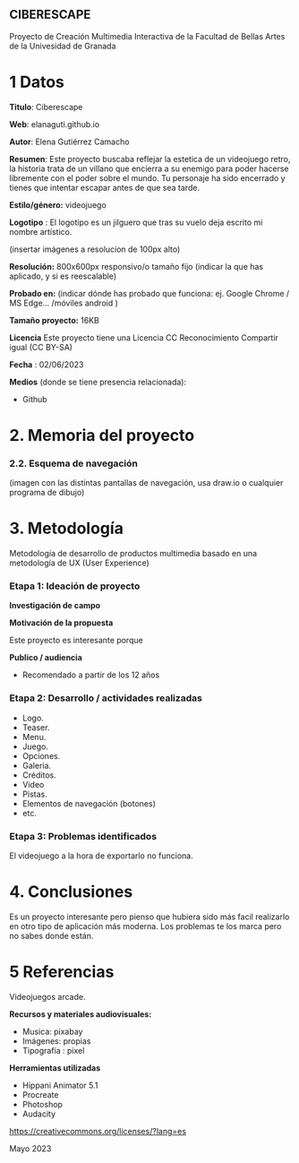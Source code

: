 ## CIBERESCAPE

Proyecto de Creación Multimedia Interactiva de la  Facultad de Bellas Artes de la Univesidad de Granada



# 1 Datos 



**Titulo**: Ciberescape

**Web**: elanaguti.github.io

**Autor**: Elena Gutiérrez Camacho

**Resumen**: Este proyecto buscaba reflejar la estetica de un videojuego retro, la historia trata de un villano que encierra a su enemigo para poder hacerse libremente con el poder sobre el mundo. Tu personaje ha sido encerrado y tienes que intentar escapar antes de que sea tarde.

**Estilo/género:**  videojuego

**Logotipo** : El logotipo es un jilguero que tras su vuelo deja escrito mi nombre artístico.

(insertar imágenes a resolucion de 100px alto)

**Resolución:** 800x600px responsivo/o tamaño fijo (indicar la que has aplicado, y si es reescalable)

**Probado en:**   (indicar dónde has probado que funciona: ej. Google Chrome / MS Edge... /móviles android )

**Tamaño proyecto:** 16KB 

**Licencia** Este proyecto tiene una Licencia CC Reconocimiento Compartir igual (CC BY-SA)

**Fecha** : 02/06/2023

**Medios** (donde se tiene presencia relacionada):

- Github

# 2. Memoria del proyecto 

### 2.2. Esquema de navegación 



(imagen con las distintas pantallas de navegación, usa draw.io o cualquier programa de dibujo)







# 3. Metodología

Metodología de desarrollo de productos multimedia basado en una metodología de UX (User Experience)



### Etapa 1: Ideación de proyecto

**Investigación de campo** 

**Motivación de la propuesta** 

Este  proyecto es interesante porque 

**Publico / audiencia**

- Recomendado a partir de los 12 años

### Etapa 2: Desarrollo / actividades realizadas

- Logo.
- Teaser.
- Menu.
- Juego.
- Opciones.
- Galeria.
- Créditos. 
- Video 
- Pistas.
- Elementos de navegación (botones)
- etc.



### Etapa 3: Problemas identificados

El videojuego a la hora de exportarlo no funciona. 


# 4. Conclusiones 

Es un proyecto interesante pero pienso que hubiera sido más facil realizarlo en otro tipo de aplicación más moderna. Los problemas te los marca pero no sabes donde están.


# 5 Referencias 

Videojuegos arcade.

**Recursos y materiales audiovisuales:**

* Musica: pixabay 
* Imágenes: propias
* Tipografía : pixel

**Herramientas utilizadas**

- Hippani Animator 5.1
- Procreate
- Photoshop
- Audacity



https://creativecommons.org/licenses/?lang=es

Mayo 2023
